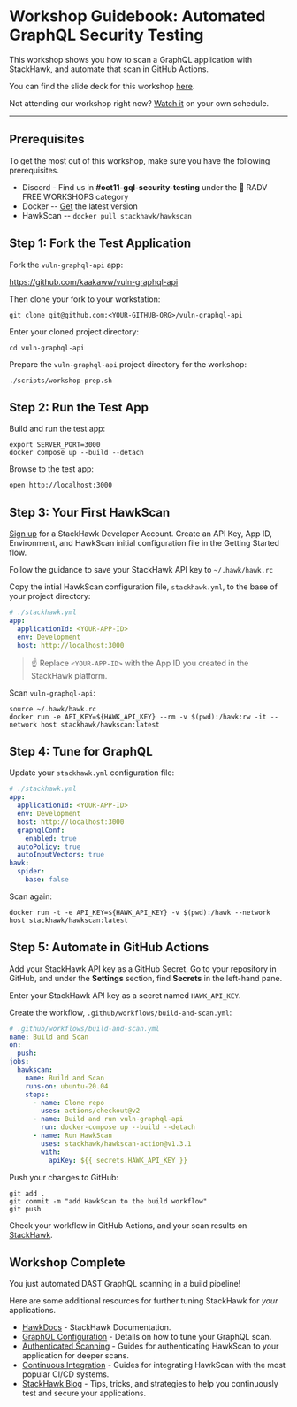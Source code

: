 # Workshop Guidebook: Automated GraphQL Security Testing

This workshop shows you how to scan a GraphQL application with StackHawk, and automate that scan in GitHub Actions.

You can find the slide deck for this workshop [here](https://docs.google.com/presentation/d/1OqDYWux-dAwmzfDx4DbfnnnGfIBJiwYIG88zTD5b8YM/edit?usp=sharing).

Not attending our workshop right now? [Watch it](https://www.youtube.com/watch?v=7SiYpZYDlEg) on your own schedule.

---

## Prerequisites

To get the most out of this workshop, make sure you have the following prerequisites.

* Discord - Find us in **#oct11-gql-security-testing** under the 🧩 RADV FREE WORKSHOPS category
* Docker -- [Get](https://docs.docker.com/get-docker) the latest version
* HawkScan -- ```docker pull stackhawk/hawkscan```

## Step 1: Fork the Test Application

Fork the `vuln-graphql-api` app:

<https://github.com/kaakaww/vuln-graphql-api>

Then clone your fork to your workstation:

```shell
git clone git@github.com:<YOUR-GITHUB-ORG>/vuln-graphql-api
```

Enter your cloned project directory:

```shell
cd vuln-graphql-api
```

Prepare the `vuln-graphql-api` project directory for the workshop:

```shell
./scripts/workshop-prep.sh
```

## Step 2: Run the Test App

Build and run the test app:

```shell
export SERVER_PORT=3000
docker compose up --build --detach
```

Browse to the test app:

```shell
open http://localhost:3000
```

## Step 3: Your First HawkScan

[Sign up](https://app.stackhawk.com) for a StackHawk Developer Account. Create an API Key, App ID, Environment, and HawkScan initial configuration file in the Getting Started flow.

Follow the guidance to save your StackHawk API key to `~/.hawk/hawk.rc`

Copy the intial HawkScan configuration file, `stackhawk.yml`, to the base of your project directory:

```yaml
# ./stackhawk.yml
app:
  applicationId: <YOUR-APP-ID>
  env: Development
  host: http://localhost:3000
```

> ☝️ Replace `<YOUR-APP-ID>` with the App ID you created in the StackHawk platform.

Scan `vuln-graphql-api`:

```shell
source ~/.hawk/hawk.rc
docker run -e API_KEY=${HAWK_API_KEY} --rm -v $(pwd):/hawk:rw -it --network host stackhawk/hawkscan:latest
```

## Step 4: Tune for GraphQL

Update your `stackhawk.yml` configuration file:

```yaml
# ./stackhawk.yml
app:
  applicationId: <YOUR-APP-ID>
  env: Development
  host: http://localhost:3000
  graphqlConf:
    enabled: true
  autoPolicy: true
  autoInputVectors: true
hawk:
  spider:
    base: false
```

Scan again:

```shell
docker run -t -e API_KEY=${HAWK_API_KEY} -v $(pwd):/hawk --network host stackhawk/hawkscan:latest
```

## Step 5: Automate in GitHub Actions

Add your StackHawk API key as a GitHub Secret. Go to your repository in GitHub, and under the **Settings** section, find **Secrets** in the left-hand pane.

Enter your StackHawk API key as a secret named `HAWK_API_KEY`.

Create the workflow, `.github/workflows/build-and-scan.yml`:

```yaml
# .github/workflows/build-and-scan.yml
name: Build and Scan
on:
  push:
jobs:
  hawkscan:
    name: Build and Scan
    runs-on: ubuntu-20.04
    steps:
      - name: Clone repo
        uses: actions/checkout@v2
      - name: Build and run vuln-graphql-api
        run: docker-compose up --build --detach
      - name: Run HawkScan
        uses: stackhawk/hawkscan-action@v1.3.1
        with:
          apiKey: ${{ secrets.HAWK_API_KEY }}
```

Push your changes to GitHub:

```shell
git add .
git commit -m "add HawkScan to the build workflow"
git push
```

Check your workflow in GitHub Actions, and your scan results on [StackHawk](https://app.stackhawk.com).

## Workshop Complete

You just automated DAST GraphQL scanning in a build pipeline!

Here are some additional resources for further tuning StackHawk for *your* applications.

* [HawkDocs](https://docs.stackhawk.com) - StackHawk Documentation.
* [GraphQL Configuration](https://docs.stackhawk.com/hawkscan/configuration/graphql-configuration.html) - Details on how to tune your GraphQL scan.
* [Authenticated Scanning](https://docs.stackhawk.com/hawkscan/authenticated-scanning.html) - Guides for authenticating HawkScan to your application for deeper scans.
* [Continuous Integration](https://docs.stackhawk.com/continuous-integration/) - Guides for integrating HawkScan with the most popular CI/CD systems.
* [StackHawk Blog](https://www.stackhawk.com/blog) - Tips, tricks, and strategies to help you continuously test and secure your applications.
